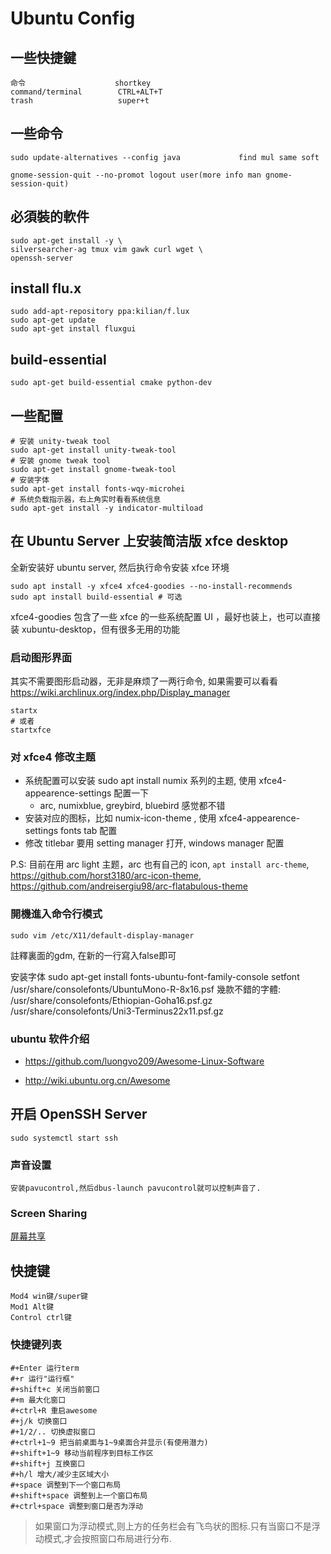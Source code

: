Ubuntu Config
=============

一些快捷鍵
---------
```
命令                    shortkey
command/terminal        CTRL+ALT+T
trash                   super+t
```

一些命令
-------
```
sudo update-alternatives --config java             find mul same soft

gnome-session-quit --no-promot logout user(more info man gnome-session-quit)
```


必須裝的軟件
-----------
```
sudo apt-get install -y \
silversearcher-ag tmux vim gawk curl wget \
openssh-server
```

install flu.x
-------------
```
sudo add-apt-repository ppa:kilian/f.lux
sudo apt-get update
sudo apt-get install fluxgui
```

build-essential
---------------
```
sudo apt-get build-essential cmake python-dev
```


一些配置
-------
```
# 安装 unity-tweak tool
sudo apt-get install unity-tweak-tool
# 安装 gnome tweak tool
sudo apt-get install gnome-tweak-tool
# 安装字体
sudo apt-get install fonts-wqy-microhei
# 系统负载指示器，右上角实时看看系统信息
sudo apt-get install -y indicator-multiload
```

在 Ubuntu Server 上安装简洁版 xfce desktop
------------------------------------------
全新安装好 ubuntu server, 然后执行命令安装 xfce 环境
```
sudo apt install -y xfce4 xfce4-goodies --no-install-recommends
sudo apt install build-essential # 可选
```
xfce4-goodies 包含了一些 xfce 的一些系统配置 UI ，最好也装上，也可以直接装 xubuntu-desktop，但有很多无用的功能

### 启动图形界面
其实不需要图形启动器，无非是麻烦了一两行命令, 如果需要可以看看 https://wiki.archlinux.org/index.php/Display_manager
```
startx
# 或者
startxfce
```

### 对 xfce4 修改主题

- 系统配置可以安装 sudo apt install numix 系列的主题, 使用 xfce4-appearence-settings 配置一下
  - arc, numixblue, greybird, bluebird 感觉都不错
- 安装对应的图标，比如 numix-icon-theme , 使用 xfce4-appearence-settings fonts tab 配置
- 修改 titlebar 要用 setting manager 打开, windows manager 配置

P.S: 目前在用 arc light 主题，arc 也有自己的 icon, `apt install arc-theme`, https://github.com/horst3180/arc-icon-theme, https://github.com/andreisergiu98/arc-flatabulous-theme

### 開機進入命令行模式
```
sudo vim /etc/X11/default-display-manager
```
註釋裏面的gdm, 在新的一行寫入false即可

安装字体
sudo apt-get install fonts-ubuntu-font-family-console
setfont /usr/share/consolefonts/UbuntuMono-R-8x16.psf
幾款不錯的字體:
/usr/share/consolefonts/Ethiopian-Goha16.psf.gz
/usr/share/consolefonts/Uni3-Terminus22x11.psf.gz

### ubuntu 软件介绍
- https://github.com/luongvo209/Awesome-Linux-Software

- http://wiki.ubuntu.org.cn/Awesome


开启 OpenSSH Server
------------------
```
sudo systemctl start ssh
```

### 声音设置
```
安装pavucontrol,然后dbus-launch pavucontrol就可以控制声音了.
```
### Screen Sharing
[屏幕共享](./ubuntu_screen_sharing.md)



快捷键
-----
```
Mod4 win键/super键
Mod1 Alt键
Control ctrl键
```

### 快捷键列表
```
#+Enter 运行term
#+r 运行"运行框"
#+shift+c 关闭当前窗口
#+m 最大化窗口
#+ctrl+R 重启awesome
#+j/k 切换窗口
#+1/2/.. 切换虚拟窗口
#+ctrl+1~9 把当前桌面与1~9桌面合并显示(有使用潜力)
#+shift+1~9 移动当前程序到目标工作区
#+shift+j 互换窗口
#+h/l 增大/减少主区域大小
#+space 调整到下一个窗口布局
#+shift+space 调整到上一个窗口布局
#+ctrl+space 调整到窗口是否为浮动
```
> 如果窗口为浮动模式,则上方的任务栏会有飞鸟状的图标.只有当窗口不是浮动模式,才会按照窗口布局进行分布.

